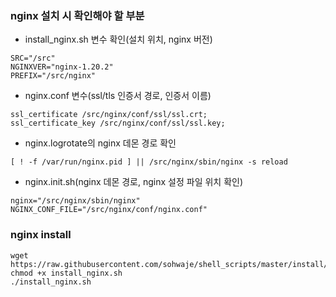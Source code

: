 ### nginx 설치 시 확인해야 할 부분
- install_nginx.sh 변수 확인(설치 위치, nginx 버전)
```
SRC="/src"
NGINXVER="nginx-1.20.2"
PREFIX="/src/nginx"
```
- nginx.conf 변수(ssl/tls 인증서 경로, 인증서 이름)
```
ssl_certificate /src/nginx/conf/ssl/ssl.crt;
ssl_certificate_key /src/nginx/conf/ssl/ssl.key;
```
- nginx.logrotate의 nginx 데몬 경로 확인
```
[ ! -f /var/run/nginx.pid ] || /src/nginx/sbin/nginx -s reload
```
- nginx.init.sh(nginx 데몬 경로, nginx 설정 파일 위치 확인)
```
nginx="/src/nginx/sbin/nginx"
NGINX_CONF_FILE="/src/nginx/conf/nginx.conf"
```
### nginx install
```
wget https://raw.githubusercontent.com/sohwaje/shell_scripts/master/install/nginx/install_nginx.sh
chmod +x install_nginx.sh
./install_nginx.sh
```